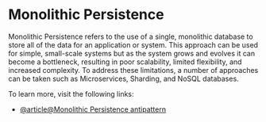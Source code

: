 # Monolithic Persistence

Monolithic Persistence refers to the use of a single, monolithic database to store all of the data for an application or system. This approach can be used for simple, small-scale systems but as the system grows and evolves it can become a bottleneck, resulting in poor scalability, limited flexibility, and increased complexity. To address these limitations, a number of approaches can be taken such as Microservices, Sharding, and NoSQL databases.

To learn more, visit the following links:

- [@article@Monolithic Persistence antipattern](https://learn.microsoft.com/en-us/azure/architecture/antipatterns/monolithic-persistence/)
